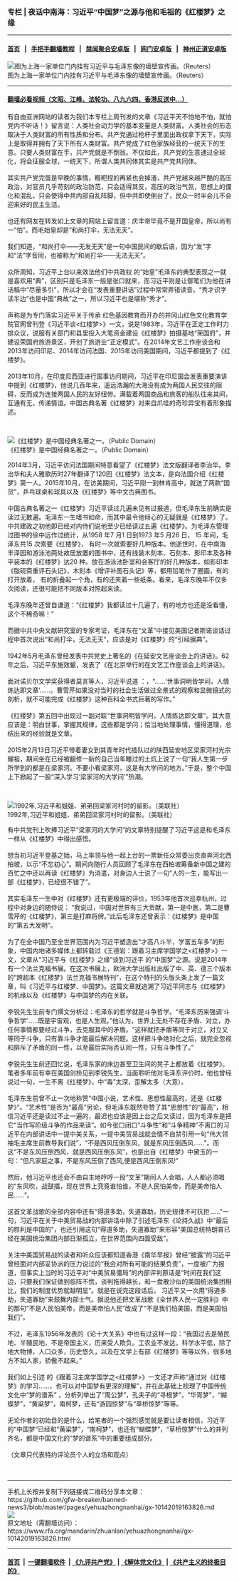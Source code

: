 ### 专栏 | 夜话中南海：习近平“中国梦”之源与他和毛祖的《红楼梦》之缘
------------------------

#### [首页](https://github.com/gfw-breaker/banned-news3/blob/master/README.md) &nbsp;&nbsp;|&nbsp;&nbsp; [手把手翻墙教程](https://github.com/gfw-breaker/guides/wiki) &nbsp;&nbsp;|&nbsp;&nbsp; [禁闻聚合安卓版](https://github.com/gfw-breaker/bn-android) &nbsp;&nbsp;|&nbsp;&nbsp; [网门安卓版](https://github.com/oGate2/oGate) &nbsp;&nbsp;|&nbsp;&nbsp; [神州正道安卓版](https://github.com/SzzdOgate/update) 



<div id="headerimg">
 <img alt="图为上海一家单位门内挂有习近平与毛泽东像的墙壁宣传画。（Reuters）" src="https://www.rfa.org/mandarin/zhuanlan/zhongguoyizhou/review-11032017135511.html/56fe4e3a4e0a6d774e005bb653554f4d95e85185630267094e608fd15e734e0e6bdb6cfd4e1c50cf7684589958c15ba34f20.jpg/@@images/1821deeb-a158-4ecf-ad6b-db824b3da7bb.jpeg" title="图为上海一家单位门内挂有习近平与毛泽东像的墙壁宣传画。（Reuters）"/>
 <div id="headerimgcontents">
  <div id="headerimgcaption">
   <span>
    图为上海一家单位门内挂有习近平与毛泽东像的墙壁宣传画。（Reuters）
   </span>
   <!-- zoomattribute -->
  </div>
  <!-- headerimgcaption -->
 </div>
 <!-- headerimagecontents -->
</div>

<hr/>


#### [翻墙必看视频（文昭、江峰、法轮功、八九六四、香港反送中...）](https://github.com/gfw-breaker/banned-news3/blob/master/pages/links.md)

<div id="storytext">
 <div>
  <div class="slot_header">
  </div>
 </div>
 <p>
  有自由亚洲网站的读者为我们本专栏上周刊发的文章《习近平天不怕地不怕，就怕党内不听话！》留言说：人类社会动力学的基本变量是人类财富。人类社会的形态取决于人类财富的所有性质和分布。共产党通过枪杆子里面出政权拿下天下，实际上是取得并拥有了天下所有人类财富。共产党成了红色家族经营的一统天下的生意。只要人类财富在手，共产党就是不倒翁。不仅如此，共产党的生意通过全球化，将会征服全球，一统天下，所谓人类共同体其实是共产党共同体。
  <br/>
  <br/>
  其实共产党完蛋是早晚的事情，糌粑捏的再紧也会掉渣，共产党越来越严酷的高压政治，对官员几乎苛刻的政治防范，只会适得其反，高压的政治气氛，思想上的僵化和混乱，只会使得中共内部自乱阵脚，但中共即使倒台了，民众一时半会儿不会迎来好的民主生活。
  <br/>
  <br/>
  也还有网友在转发如上文章的网站上留言道：庆丰帝毕竟不是开国皇帝，所以尚有一“怕”。而毛始皇却是“和尚打伞，无法无天”。
  <br/>
  <br/>
  我们知道，“和尚打伞——无发无天”是一句中国民间的歇后语，因为“发”字和“法”字音同，也被称为“和尚打伞——无法无天”。
  <br/>
  <br/>
  众所周知，习近平上台以来效法他们中共政权 的“始皇”毛泽东的典型表现之一就是喜欢用“典”，区别只是毛泽东一般是张口就来，而习近平则是让御笔们为他在讲话稿中“尽量多引”，所以才会在“发表重要讲话”过程中常常弄错读音。“秀才识字读半边”也是中国“典故”之一，所以习近平也是堪称“秀才”。
  <br/>
  <br/>
  声称是为专门落实习近平关于传承 红色基因教育而开办的井冈山红色文化教育学院官网曾刊登《习近平谈&lt;红楼梦&gt;》一文，说是1983年，习近平在正定工作时力排众议，说服有关部门和县里投入大笔资金建设《红楼梦》拍摄基地“荣国府”，并建设荣国府旅游景区，开创了旅游业“正定模式”。在2014年文艺工作座谈会和2013年访问印尼、2014年访问法国、2015年访问美国期间，习近平都提到了《红楼梦》。
  <br/>
  <br/>
  2013年10月，在印度尼西亚进行国事访问期间，习近平在印尼国会发表重要演讲中提到《红楼梦》，他说几百年来，遥远浩瀚的大海没有成为两国人民交往的阻碍，反而成为连接两国人民的友好纽带。满载着两国商品和旅客的船队往来其间，互通有无，传递情谊。中国古典名著《红楼梦》对来自爪哇的奇珍异宝有着形象描述。
 </p>
 <p>
  <br/>
  <div class="image-inline captioned" style="width:888px;">
   <div style="width:888px;">
    <img alt="《红楼梦》是中国经典名著之一。（Public Domain）" src="https://www.rfa.org/mandarin/yataibaodao/shehui/yf1-03232018100249.html/1448439717297.jpg" title="《红楼梦》是中国经典名著之一。（Public Domain）"/>
   </div>
   <div class="image-caption">
    <span style="width:888px;">
     《红楼梦》是中国经典名著之一。（Public Domain）
    </span>
    <span class="copyright">
    </span>
   </div>
  </div>
 </p>
 <p>
  2014年3月，习近平访问法国期间特意看望了《红楼梦》法文版翻译者李治华。李治华和夫人雅歌历时27年翻译了120回《红楼梦》法文本，是向法国介绍《红楼梦》第一人。2015年10月，在访美期间，习近平刚一到林肯高中，就送了两款“国货”，乒乓球桌和球具以及《红楼梦》等中文古典图书。
  <br/>
  <br/>
  中国古典名著之一《红楼梦》习近平读过几遍未见有过报道，但毛泽东生前确实是读过无数遍。毛泽东一生嗜书如命，而其中最令他倾心的无疑就是《红楼梦》了。中共建政之初他即已经对内侍们说他至少已经读过五遍《红楼梦》。为毛泽东管理过图书的徐中远作过统计，从1958 年7 月1 日到1973 年5 月26 日， 15 年间，毛泽东共15 次索要《红楼梦》， 有时一次就索要好几种版本。他逝世时，在中南海丰泽园和游泳池两处故居放置的图书中，还有线装木刻本、石刻本、影印本及各种平装本的《红楼梦》达20 种。放在游泳池卧室和会客厅的好几种版本，如影印本《脂砚斋重评石头记》，木刻本《增评补图石头记》等，都用铅笔作了圈画，有的打开放着， 有的折叠起一个角，有的还夹着一些纸条。看来，毛泽东晚年不仅多次阅读，还很可能把不同版本对照起来读。
  <br/>
  <br/>
  毛泽东晚年还曾自谦道：“《红楼梦》我都读过十几遍了，有的地方也还是没看懂，这个不稀奇嘛！”
  <br/>
  <br/>
  而据中共中央文献研究室的专家考证，毛泽东在“文革”中接见美国记者斯诺谈话过程中首次说出“和尚打伞，无法无天”，应该是对《红楼梦》的“引经据典”。
  <br/>
  <br/>
  1942年5月毛泽东曾经发表中共党史上著名的《在延安文艺座谈会上的讲话》。62年之后，习近平东施效颦，发表了《在北京举行的在文艺工作座谈会上的讲话》。
  <br/>
  <br/>
  面对诺贝尔文学奖获得者莫言等人，习近平说道 ：，“……‘世事洞明皆学问，人情练达即文章’……。曹雪芹如果没对当时的社会生活做过全景式的观察和显微镜式的剖析，就不可能完成《红楼梦》这种百科全书式巨著的写作。”
  <br/>
  <br/>
  《红楼梦》第五回中出现过一副对联“世事洞明皆学问，人情练达即文章”。其大意应该是：明白世事，掌握其规律，这些都是学问；恰当地处理事情，懂得道理，总结出来的经验就是文章。
  <br/>
  <br/>
  2015年2月13日习近平带着妻女到其青年时代插队过的陕西延安地区梁家河村光宗耀祖，期间坐在已经被翻修一新的自己当年睡过的土炕上说了一句“我人生第一步所学到的都是在梁家河。不要小看梁家河，这是有大学问的地方。”于是，整个中国上下掀起了一股“深入学习‘梁家河的大学问’”热潮。
 </p>
 <p>
  <br/>
  <div class="image-inline captioned" style="width:622px;">
   <div style="width:622px;">
    <img alt="1992年,习近平和姐姐、弟弟回梁家河村时的留影。（美联社）" src="https://www.rfa.org/mandarin/yataibaodao/zhengzhi/wy-07032018104801.html/AP-31D7D089-A253_s.jpg" title="1992年,习近平和姐姐、弟弟回梁家河村时的留影。（美联社）"/>
   </div>
   <div class="image-caption">
    <span style="width:622px;">
     1992年,习近平和姐姐、弟弟回梁家河村时的留影。（美联社）
    </span>
    <span class="copyright">
    </span>
   </div>
  </div>
 </p>
 <p>
  有中共党刊上吹捧习近平“梁家河的大学问”的文章特别提醒了习近平这是和毛泽东一样从《红楼梦》中得出感悟。
  <br/>
  <br/>
  想当初习近平登基之始，马上率领与他一起上台的一票新任众常委出京直奔河北西柏坡，以示“不忘初心”。期间向随行人员回顾了毛泽东在西柏坡筹备新中国之建的百忙之中还以再读《红楼梦》为消遣，对身边人士说了一句“人的一生，能写出一部《红楼梦》，已经很不错了”。
  <br/>
  <br/>
  其实毛泽东一生中对《红楼梦》还有更极端的评价，1953年他首次巡幸杭州，过程中对身边的随侍说： “我说过，中国对世界有三大贡献，第一是中医，第二是曹雪芹的《红楼梦》，第三是打麻将牌。”此后毛泽东还曾表示：《红楼梦》是中国的“第五大发明”。
  <br/>
  <br/>
  为了在全中国乃至全世界范围内为习近平塑造出“才高八斗半，学富五车多”的形象，中国内地诸多媒体上都转载过《王德岩：跟着习主席学国学之&lt;红楼梦&gt;》一文，文章从“习近平与《红楼梦》之缘”谈到习近平 的“中国梦”之源。说是2014年有一个法兰克福书展。在这次书展上，欧洲大学出版社出版了中、英、德三个版本的“跨超本《红楼梦》法兰克福书展特刊”，在这个特刊的头版头条上发了一篇文章，叫《习近平与红楼梦、中国梦》。这篇文章就追溯了习近平同志与《红楼梦》的机缘以及《红楼梦》与中国梦的内在关联。
  <br/>
  <br/>
  李锐先生生前专门撰文分析过：毛泽东的哲学就是斗争哲学。“毛泽东历来强调‘斗争哲学’……既是宇宙观，也是人生观。”他认为，世界上无处不存在矛盾、对立，办任何事情都要经过斗争，去克服其中的矛盾。“这样就把矛盾等同于对立，对立又等同于斗争，只有靠斗争才能最后解决问题。这样把斗争绝对化之后，就完全忽视和排斥了矛盾的同一性，以至最后实际否认同一性，只有斗争性了。”
  <br/>
  <br/>
  李锐先生生前还回忆说，毛泽东家的床边甚至卫生间的凳子上都放着《红楼梦》。笔者多年前有幸在美国剑桥见到李锐先生，当面聆听他对毛泽东评价时，他也曾经说过一句，一生不离《红楼梦》，中“毒”太深，歪解太多（大意）。
  <br/>
  <br/>
  毛泽东生前曾不止一次地称赞“中国小说，艺术性、思想性最高的，还是《红楼梦》”。“艺术性”是否为“最高”另论，但毛泽东既然夸赞了其“思想性”的“最高”，相信习近平还是读过不止一遍的，最迟也应该是因上台之后又读过，因为毛泽东是把它“当作写阶级斗争的作品来读”。如今张口闭口“斗争性”和“斗争精神”不离口的习近平在内部讲话中一提中美关系，一提中美贸易战就会情不自禁引用一句“伟大领袖毛主席生前教导我们说”，“不是西风压倒东风，就是东风压倒西风……”。而这“不是东风压倒西风，就是西风压倒东风”，也是出自《红楼梦》中黛玉的一句：“但凡家庭之事，不是东风压倒了西风,便是西风压倒东风!”
  <br/>
  <br/>
  然后，他习近平也还会不由自主地哼哼一段“文革”期间人人会唱，人人都必须唱的“东风吹，战鼓擂，现在世界上究竟谁怕谁，不是人民怕美帝，而是美帝怕人民……”。
  <br/>
  <br/>
  这首文革战歌的全部内容中还有“得道多助，失道寡助，历史规律不可抗拒……”一句，习近平在关于中美贸易战的内部讲话中除了引述毛泽东《论持久战》中“最后的胜利是中国的”，也还引用这句“得道多助，失道寡助”来形容“美国总统特朗普已经在美国统治集团内部日渐孤立，在世界范围内四面受敌”。
  <br/>
  <br/>
  关注中美国贸易战的读者和听众应该都知道香港《南华早报》曾经“披露”的习近平曾经面对内部妥协派的压力说过的“我会对所有可能的结果负责”，一度被广为报道，但事实上当时的习近平对“中美贸易僵局”的内部评判原话是“时间在我们这边，只要我们保证做到临阵不慌，谈判拖得越长，和一盘散沙似的美国统治集团相比，我们的制度优势就越明显”。就是在说完这段话后， 习近平又一次用“得道多助，失道寡助”来鼓舞内部士气。据说他还把文革战歌《全世界人民一定胜利》中的那句“不是人民怕美帝，而是美帝怕人民”改成了“不是我们怕美国，而是美国怕我们”。
  <br/>
  <br/>
  不过，毛泽东1956年发表的《论十大关系》中也有过这样一段：“我国过去是殖民地、半殖民地，不是帝国主义，历来受人欺负。工农业不发达，科学水平低，除了地大物博，人口众多，历史悠久，以及在文学上有部《红楼梦》等等以外，很多地方不如人家，骄傲不起来。”
  <br/>
  <br/>
  我们如上引述 的《跟着习主席学国学之&lt;红楼梦&gt;》一文还才声称“通过对《红楼梦》的学习……，也可以对中国梦有更深的理解”，并在此基础上梳理了中国传统文化中“梦的谱系” ，分析列举出了“周公梦”，孔夫子的“寻根梦”，“华胥梦”，“蝴蝶梦”，“黄粱梦”，南柯梦，还有“游园惊梦”与“草桥惊梦”等等。
  <br/>
  <br/>
  无论作者的初始目的是什么，给笔者的一个强烈感觉就是要让读者相信，习近平的“中国梦”已经和“黄粱梦”，“南柯梦”，也还有“蝴蝶梦”，“草桥惊梦”什么的并列齐名，都是中国文化的“梦的谱系”中的重要组成部分。
  <br/>
  <br/>
  （文章只代表特约评论员个人的立场和观点）
  <br/>
  <br/>
  <br/>
 </p>
</div>

<hr/>
手机上长按并复制下列链接或二维码分享本文章：<br/>
https://github.com/gfw-breaker/banned-news3/blob/master/pages/yehuazhongnanhai/gx-10142019163826.md <br/>
<a href='https://github.com/gfw-breaker/banned-news3/blob/master/pages/yehuazhongnanhai/gx-10142019163826.md'><img src='https://github.com/gfw-breaker/banned-news3/blob/master/pages/yehuazhongnanhai/gx-10142019163826.md.png'/></a> <br/>
原文地址（需翻墙访问）：https://www.rfa.org/mandarin/zhuanlan/yehuazhongnanhai/gx-10142019163826.html


------------------------
#### [首页](https://github.com/gfw-breaker/banned-news3/blob/master/README.md) &nbsp;|&nbsp; [一键翻墙软件](https://github.com/gfw-breaker/nogfw/blob/master/README.md) &nbsp;| [《九评共产党》](https://github.com/gfw-breaker/9ping.md/blob/master/README.md#九评之一评共产党是什么) | [《解体党文化》](https://github.com/gfw-breaker/jtdwh.md/blob/master/README.md) | [《共产主义的终极目的》](https://github.com/gfw-breaker/gczydzjmd.md/blob/master/README.md)


<img src='http://gfw-breaker.win/banned-news3/pages/yehuazhongnanhai/gx-10142019163826.md' width='0px' height='0px'/>